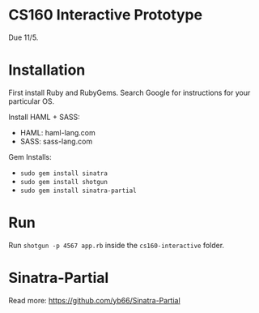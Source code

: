 CS160 Interactive Prototype
===========================

Due 11/5.

Installation
============

First install Ruby and RubyGems. Search Google for instructions for your particular OS.

Install HAML + SASS:
* HAML: haml-lang.com
* SASS: sass-lang.com 

Gem Installs:
* `sudo gem install sinatra`
* `sudo gem install shotgun`
* `sudo gem install sinatra-partial`

Run
===

Run `shotgun -p 4567 app.rb` inside the `cs160-interactive` folder.

Sinatra-Partial
===============

Read more: https://github.com/yb66/Sinatra-Partial

